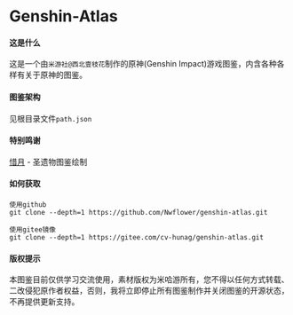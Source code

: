 # Genshin-Atlas

#### 这是什么
这是一个由`米游社@西北壹枝花`制作的原神(Genshin Impact)游戏图鉴，内含各种各样有关于原神的图鉴。

#### 图鉴架构
见根目录文件`path.json`

#### 特别鸣谢
[惜月](https://github.com/CMHopeSunshine) - 圣遗物图鉴绘制

#### 如何获取
```
使用github
git clone --depth=1 https://github.com/Nwflower/genshin-atlas.git

使用gitee镜像
git clone --depth=1 https://gitee.com/cv-hunag/genshin-atlas.git
```

#### 版权提示
本图鉴目前仅供学习交流使用，素材版权为米哈游所有，您不得以任何方式转载、二改侵犯原作者权益，否则，我将立即停止所有图鉴制作并关闭图鉴的开源状态，不再提供更新支持。